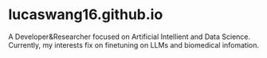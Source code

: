 # lucaswang16.github.io

A Developer&Researcher focused on Artificial Intellient and Data Science. Currently, my interests fix on finetuning on LLMs and biomedical infomation.
